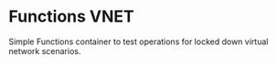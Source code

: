 # Functions VNET
Simple Functions container to test operations for locked down virtual network scenarios.
